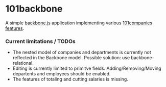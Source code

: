 101backbone
===========

A simple [backbone.js](http://backbonejs.org) application implementing various [101companies features](http://101companies.org/wiki/Namespace:Feature).


### Current limitations / TODOs

* The nested model of companies and departments is currently not reflected in the Backbone model. Possible solution: use backbone-relational.
* Editing is currently limited to primitve fields. Adding/Removing/Moving departents and employees should be enabled.
* The features of totaling and cutting salaries is missing.
